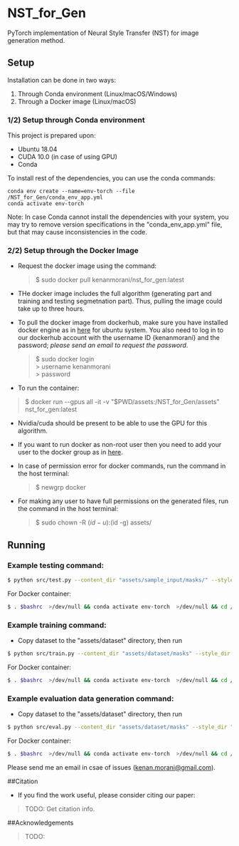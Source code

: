 # NST_for_Gen
PyTorch implementation of Neural Style Transfer (NST) for image generation method.

## Setup
Installation can be done in two ways:
1. Through Conda environment (Linux/macOS/Windows)
2. Through a Docker image (Linux/macOS)

### 1/2) Setup through Conda environment
This project is prepared upon:
- Ubuntu 18.04
- CUDA 10.0 (in case of using GPU)
- Conda

To install rest of the dependencies, you can use the conda commands:
            
    conda env create --name=env-torch --file /NST_for_Gen/conda_env_app.yml
    conda activate env-torch
Note: In case Conda cannot install the dependencies with your system, you may try to remove version specifications in the "conda_env_app.yml" file, but that may cause inconsistencies in the code.

### 2/2) Setup through the Docker Image
* Request the docker image using the command:
  >   $ sudo docker pull kenanmorani/nst_for_gen:latest
* THe docker image includes the full algorithm (generating part and training and testing segmetnation part). Thus, pulling the image could take up to three hours.
     
 * To pull the docker image from dockerhub, make sure you have installed docker engine as in [here](https://docs.docker.com/engine/install/ubuntu/) for ubuntu system. 
 You also need to log in to our dockerhub account with the username ID {kenanmorani} and the password; *please send an email to request the password*.
 
     > $ sudo docker login <br>
       > username kenanmorani <br>
       > password <Tubitak119e578>
 * To run the container:
  >   $ docker run --gpus all -it -v "$PWD/assets:/NST_for_Gen/assets" nst_for_gen:latest
 
 * Nvidia/cuda should be present to be able to use the GPU for this algorithm.
    
 * If you want to run docker as non-root user then you need to add your user to the docker group as in [here](https://stackoverflow.com/questions/48957195/how-to-fix-docker-got-permission-denied-issue).
 
 * In case of permission error for docker commands, run the command in the host terminal:
   >   $ newgrp docker
 * For making any user to have full permissions on the generated files, run the command in the host terminal:
   >   $ sudo chown -R $(id -u):$(id -g) assets/
## Running
### Example testing command:
```bash
$ python src/test.py --content_dir "assets/sample_input/masks/" --style_dir "assets/sample_input/data/" --style_mask_dir "assets/sample_input/masks/"
```
For Docker container:
```bash
$ . $bashrc  >/dev/null && conda activate env-torch  >/dev/null && cd /NST_for_Gen && python src/test.py --content_dir "assets/sample_input/masks/" --style_dir "assets/sample_input/data/" --style_mask_dir "assets/sample_input/masks/"
```
### Example training command:
- Copy dataset to the "assets/dataset" directory, then run
```bash
$ python src/train.py --content_dir "assets/dataset/masks" --style_dir "assets/dataset/data"
```
For Docker container:
```bash
$ . $bashrc  >/dev/null && conda activate env-torch  >/dev/null && cd /NST_for_Gen && python src/train.py --content_dir "assets/dataset/masks" --style_dir "assets/dataset/data"
```
### Example evaluation data generation command:
- Copy dataset to the "assets/dataset" directory, then run
```bash
$ python src/eval.py --content_dir "assets/dataset/masks" --style_dir "assets/dataset/data"
```
For Docker container:
```bash
$ . $bashrc  >/dev/null && conda activate env-torch  >/dev/null && cd /NST_for_Gen && python src/eval.py --content_dir "assets/dataset/masks" --style_dir "assets/dataset/data"
```
Please send me an email in csae of issues (kenan.morani@gmail.com).

##Citation
* If you find the work useful, please consider citing our paper:
> TODO: Get citation info.

##Acknowledgements
> TODO: 

